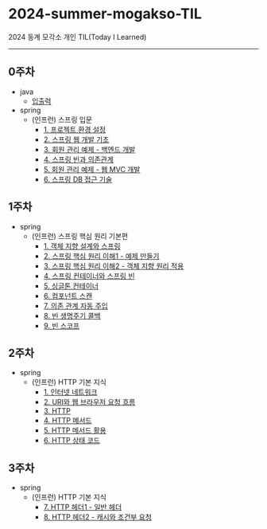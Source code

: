 # 2024-summer-mogakso-TIL
2024 동계 모각소 개인 TIL(Today I Learned)

---
## 0주차

- java
	- [입출력](https://github.com/TTOAI/2024-summer-mogakso-TIL/blob/main/java/%EC%9E%85%EC%B6%9C%EB%A0%A5.md)
- spring
	- (인프런) 스프링 입문
		- [1. 프로젝트 환경 설정](https://github.com/TTOAI/2024-summer-mogakso-TIL/blob/main/spring/(%EC%9D%B8%ED%94%84%EB%9F%B0)%20%EC%8A%A4%ED%94%84%EB%A7%81%20%EC%9E%85%EB%AC%B8/1.%20%ED%94%84%EB%A1%9C%EC%A0%9D%ED%8A%B8%20%ED%99%98%EA%B2%BD%20%EC%84%A4%EC%A0%95.md)
		- [2. 스프링 웹 개발 기초](https://github.com/TTOAI/2024-summer-mogakso-TIL/blob/main/spring/(%EC%9D%B8%ED%94%84%EB%9F%B0)%20%EC%8A%A4%ED%94%84%EB%A7%81%20%EC%9E%85%EB%AC%B8/2.%20%EC%8A%A4%ED%94%84%EB%A7%81%20%EC%9B%B9%20%EA%B0%9C%EB%B0%9C%20%EA%B8%B0%EC%B4%88.md)
		- [3. 회원 관리 예제 - 백엔드 개발](https://github.com/TTOAI/2024-summer-mogakso-TIL/blob/main/spring/(%EC%9D%B8%ED%94%84%EB%9F%B0)%20%EC%8A%A4%ED%94%84%EB%A7%81%20%EC%9E%85%EB%AC%B8/3.%20%ED%9A%8C%EC%9B%90%20%EA%B4%80%EB%A6%AC%20%EC%98%88%EC%A0%9C%20-%20%EB%B0%B1%EC%97%94%EB%93%9C%20%EA%B0%9C%EB%B0%9C.md)
		- [4. 스프링 빈과 의존관계](https://github.com/TTOAI/2024-summer-mogakso-TIL/blob/main/spring/(%EC%9D%B8%ED%94%84%EB%9F%B0)%20%EC%8A%A4%ED%94%84%EB%A7%81%20%EC%9E%85%EB%AC%B8/4.%20%EC%8A%A4%ED%94%84%EB%A7%81%20%EB%B9%88%EA%B3%BC%20%EC%9D%98%EC%A1%B4%EA%B4%80%EA%B3%84.md)
		- [5. 회원 관리 예제 - 웹 MVC 개발](https://github.com/TTOAI/2024-summer-mogakso-TIL/blob/main/spring/(%EC%9D%B8%ED%94%84%EB%9F%B0)%20%EC%8A%A4%ED%94%84%EB%A7%81%20%EC%9E%85%EB%AC%B8/5.%20%ED%9A%8C%EC%9B%90%20%EA%B4%80%EB%A6%AC%20%EC%98%88%EC%A0%9C%20-%20%EC%9B%B9%20MVC%20%EA%B0%9C%EB%B0%9C.md)
		- [6. 스프링 DB 접근 기술](https://github.com/TTOAI/2024-summer-mogakso-TIL/blob/main/spring/(%EC%9D%B8%ED%94%84%EB%9F%B0)%20%EC%8A%A4%ED%94%84%EB%A7%81%20%EC%9E%85%EB%AC%B8/6.%20%EC%8A%A4%ED%94%84%EB%A7%81%20DB%20%EC%A0%91%EA%B7%BC%20%EA%B8%B0%EC%88%A0.md)

## 1주차

- spring
	- (인프런) 스프링 핵심 원리 기본편
		- [1. 객체 지향 설계와 스프링](https://github.com/TTOAI/2024-summer-mogakso-TIL/blob/main/spring/(%EC%9D%B8%ED%94%84%EB%9F%B0)%20%EC%8A%A4%ED%94%84%EB%A7%81%20%ED%95%B5%EC%8B%AC%20%EC%9B%90%EB%A6%AC%20%EA%B8%B0%EB%B3%B8%ED%8E%B8/1.%20%EA%B0%9D%EC%B2%B4%20%EC%A7%80%ED%96%A5%20%EC%84%A4%EA%B3%84%EC%99%80%20%EC%8A%A4%ED%94%84%EB%A7%81.md)
		- [2. 스프링 핵심 원리 이해1 - 예제 만들기](https://github.com/TTOAI/2024-summer-mogakso-TIL/blob/main/spring/(%EC%9D%B8%ED%94%84%EB%9F%B0)%20%EC%8A%A4%ED%94%84%EB%A7%81%20%ED%95%B5%EC%8B%AC%20%EC%9B%90%EB%A6%AC%20%EA%B8%B0%EB%B3%B8%ED%8E%B8/2.%20%EC%8A%A4%ED%94%84%EB%A7%81%20%ED%95%B5%EC%8B%AC%20%EC%9B%90%EB%A6%AC%20%EC%9D%B4%ED%95%B41%20-%20%EC%98%88%EC%A0%9C%20%EB%A7%8C%EB%93%A4%EA%B8%B0.md)
		- [3. 스프링 핵심 원리 이해2 - 객체 지향 원리 적용](https://github.com/TTOAI/2024-summer-mogakso-TIL/blob/main/spring/(%EC%9D%B8%ED%94%84%EB%9F%B0)%20%EC%8A%A4%ED%94%84%EB%A7%81%20%ED%95%B5%EC%8B%AC%20%EC%9B%90%EB%A6%AC%20%EA%B8%B0%EB%B3%B8%ED%8E%B8/3.%20%EC%8A%A4%ED%94%84%EB%A7%81%20%ED%95%B5%EC%8B%AC%20%EC%9B%90%EB%A6%AC%20%EC%9D%B4%ED%95%B42%20-%20%EA%B0%9D%EC%B2%B4%20%EC%A7%80%ED%96%A5%20%EC%9B%90%EB%A6%AC%20%EC%A0%81%EC%9A%A9.md)
		- [4. 스프링 컨테이너와 스프링 빈](https://github.com/TTOAI/2024-summer-mogakso-TIL/blob/main/spring/(%EC%9D%B8%ED%94%84%EB%9F%B0)%20%EC%8A%A4%ED%94%84%EB%A7%81%20%ED%95%B5%EC%8B%AC%20%EC%9B%90%EB%A6%AC%20%EA%B8%B0%EB%B3%B8%ED%8E%B8/4.%20%EC%8A%A4%ED%94%84%EB%A7%81%20%EC%BB%A8%ED%85%8C%EC%9D%B4%EB%84%88%EC%99%80%20%EC%8A%A4%ED%94%84%EB%A7%81%20%EB%B9%88.md)
		- [5. 싱글톤 컨테이너](https://github.com/TTOAI/2024-summer-mogakso-TIL/blob/main/spring/(%EC%9D%B8%ED%94%84%EB%9F%B0)%20%EC%8A%A4%ED%94%84%EB%A7%81%20%ED%95%B5%EC%8B%AC%20%EC%9B%90%EB%A6%AC%20%EA%B8%B0%EB%B3%B8%ED%8E%B8/5.%20%EC%8B%B1%EA%B8%80%ED%86%A4%20%EC%BB%A8%ED%85%8C%EC%9D%B4%EB%84%88.md)
		- [6. 컴포넌트 스캔](https://github.com/TTOAI/2024-summer-mogakso-TIL/blob/main/spring/(%EC%9D%B8%ED%94%84%EB%9F%B0)%20%EC%8A%A4%ED%94%84%EB%A7%81%20%ED%95%B5%EC%8B%AC%20%EC%9B%90%EB%A6%AC%20%EA%B8%B0%EB%B3%B8%ED%8E%B8/6.%20%EC%BB%B4%ED%8F%AC%EB%84%8C%ED%8A%B8%20%EC%8A%A4%EC%BA%94.md)
		- [7. 의존 관계 자동 주입](https://github.com/TTOAI/2024-summer-mogakso-TIL/blob/main/spring/(%EC%9D%B8%ED%94%84%EB%9F%B0)%20%EC%8A%A4%ED%94%84%EB%A7%81%20%ED%95%B5%EC%8B%AC%20%EC%9B%90%EB%A6%AC%20%EA%B8%B0%EB%B3%B8%ED%8E%B8/7.%20%EC%9D%98%EC%A1%B4%20%EA%B4%80%EA%B3%84%20%EC%9E%90%EB%8F%99%20%EC%A3%BC%EC%9E%85.md)
		- [8. 빈 생명주기 콜백](https://github.com/TTOAI/2024-summer-mogakso-TIL/blob/main/spring/(%EC%9D%B8%ED%94%84%EB%9F%B0)%20%EC%8A%A4%ED%94%84%EB%A7%81%20%ED%95%B5%EC%8B%AC%20%EC%9B%90%EB%A6%AC%20%EA%B8%B0%EB%B3%B8%ED%8E%B8/8.%20%EB%B9%88%20%EC%83%9D%EB%AA%85%EC%A3%BC%EA%B8%B0%20%EC%BD%9C%EB%B0%B1.md)
		- [9. 빈 스코프](https://github.com/TTOAI/2024-summer-mogakso-TIL/blob/main/spring/(%EC%9D%B8%ED%94%84%EB%9F%B0)%20%EC%8A%A4%ED%94%84%EB%A7%81%20%ED%95%B5%EC%8B%AC%20%EC%9B%90%EB%A6%AC%20%EA%B8%B0%EB%B3%B8%ED%8E%B8/9.%20%EB%B9%88%20%EC%8A%A4%EC%BD%94%ED%94%84.md)

 ## 2주차

 - spring
 	- (인프런) HTTP 기본 지식
		- [1. 인터넷 네트워크](https://github.com/TTOAI/2024-summer-mogakso-TIL/blob/main/spring/(%EC%9D%B8%ED%94%84%EB%9F%B0)%20HTTP%20%EA%B8%B0%EB%B3%B8%20%EC%A7%80%EC%8B%9D/1.%20%EC%9D%B8%ED%84%B0%EB%84%B7%20%EB%84%A4%ED%8A%B8%EC%9B%8C%ED%81%AC.md)
		- [2. URI와 웹 브라우저 요청 흐름](https://github.com/TTOAI/2024-summer-mogakso-TIL/blob/main/spring/(%EC%9D%B8%ED%94%84%EB%9F%B0)%20HTTP%20%EA%B8%B0%EB%B3%B8%20%EC%A7%80%EC%8B%9D/2.%20URI%EC%99%80%20%EC%9B%B9%20%EB%B8%8C%EB%9D%BC%EC%9A%B0%EC%A0%80%20%EC%9A%94%EC%B2%AD%20%ED%9D%90%EB%A6%84.md)
		- [3. HTTP](https://github.com/TTOAI/2024-summer-mogakso-TIL/blob/main/spring/(%EC%9D%B8%ED%94%84%EB%9F%B0)%20HTTP%20%EA%B8%B0%EB%B3%B8%20%EC%A7%80%EC%8B%9D/3.%20HTTP.md)
		- [4. HTTP 메서드](https://github.com/TTOAI/2024-summer-mogakso-TIL/blob/main/spring/(%EC%9D%B8%ED%94%84%EB%9F%B0)%20HTTP%20%EA%B8%B0%EB%B3%B8%20%EC%A7%80%EC%8B%9D/4.%20HTTP%20%EB%A9%94%EC%84%9C%EB%93%9C.md)
		- [5. HTTP 메서드 활용](https://github.com/TTOAI/2024-summer-mogakso-TIL/blob/main/spring/(%EC%9D%B8%ED%94%84%EB%9F%B0)%20HTTP%20%EA%B8%B0%EB%B3%B8%20%EC%A7%80%EC%8B%9D/5.%20HTTP%20%EB%A9%94%EC%84%9C%EB%93%9C%20%ED%99%9C%EC%9A%A9.md)
		- [6. HTTP 상태 코드](https://github.com/TTOAI/2024-summer-mogakso-TIL/blob/main/spring/(%EC%9D%B8%ED%94%84%EB%9F%B0)%20HTTP%20%EA%B8%B0%EB%B3%B8%20%EC%A7%80%EC%8B%9D/6.%20HTTP%20%EC%83%81%ED%83%9C%20%EC%BD%94%EB%93%9C.md)

## 3주차

 - spring
 	- (인프런) HTTP 기본 지식
		- [7. HTTP 헤더1 - 일반 헤더](https://github.com/TTOAI/2024-summer-mogakso-TIL/blob/main/spring/(%EC%9D%B8%ED%94%84%EB%9F%B0)%20HTTP%20%EA%B8%B0%EB%B3%B8%20%EC%A7%80%EC%8B%9D/7.%20HTTP%20%ED%97%A4%EB%8D%941%20-%20%EC%9D%BC%EB%B0%98%20%ED%97%A4%EB%8D%94.md)
		- [8. HTTP 헤더2 - 캐시와 조건부 요청](https://github.com/TTOAI/2024-summer-mogakso-TIL/blob/main/spring/(%EC%9D%B8%ED%94%84%EB%9F%B0)%20HTTP%20%EA%B8%B0%EB%B3%B8%20%EC%A7%80%EC%8B%9D/8.%20HTTP%20%ED%97%A4%EB%8D%942%20-%20%EC%BA%90%EC%8B%9C%EC%99%80%20%EC%A1%B0%EA%B1%B4%EB%B6%80%20%EC%9A%94%EC%B2%AD.md)
